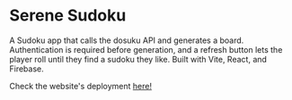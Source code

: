 # Serene Sudoku

A Sudoku app that calls the dosuku API and generates a board. Authentication is required before generation, and a refresh button lets the player roll until they find a sudoku they like. Built with Vite, React, and Firebase.

Check the website's deployment [here!](https://sudoku-1d52e.web.app/)
